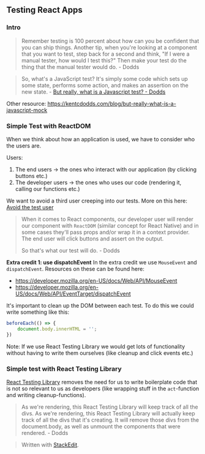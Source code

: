 
## Testing React Apps

### Intro
> Remember testing is 100 percent about how can you be confident that you can ship things. Another tip, when you're looking at a component that you want to test, step back for a second and think, "If I were a manual tester, how would I test this?" Then make your test do the thing that the manual tester would do. - Dodds

> So, what's a JavaScript test? It's simply some code which sets up some state, performs some action, and makes an assertion on the new state. - [But really, what is a Javascript test? - Dodds](https://kentcdodds.com/blog/but-really-what-is-a-javascript-test)

Other resource: https://kentcdodds.com/blog/but-really-what-is-a-javascript-mock

### Simple Test with ReactDOM

When we think about how an application is used, we have to consider who the users are.

Users:
1. The end users -> the ones who interact with our application (by clicking buttons etc.)
2. The developer users -> the ones who uses our code (rendering it, calling our functions etc.)

We want to avoid a third user creeping into our tests. More on this here: [Avoid the test user](https://kentcdodds.com/blog/avoid-the-test-user)

> When it comes to React components, our developer user will render our component with `ReactDOM` (similar concept for React Native) and in some cases they'll pass props and/or wrap it in a context provider. The end user will click buttons and assert on the output. 
> 
>So that's what our test will do. - Dodds


**Extra credit 1: use dispatchEvent**
In the extra credit we use `MouseEvent` and `dispatchEvent`. Resources on these can be found here:
* https://developer.mozilla.org/en-US/docs/Web/API/MouseEvent
* https://developer.mozilla.org/en-US/docs/Web/API/EventTarget/dispatchEvent

It's important to clean up the DOM between each test. To do this we could write something like this:

```js
beforeEach(() => {
	document.body.innerHTML = '';
})
```

Note: If we use React Testing Library we would get lots of functionality without having to write them ourselves (like cleanup and click events etc.)

### Simple test with React Testing Library

[React Testing Library](https://testing-library.com/react) removes the need for us to write boilerplate code that is not so relevant to us as developers (like wrapping stuff in the `act`-function and  writing cleanup-functions).

> As we're rendering, this React Testing Library will keep track of all the divs. As we're rendering, this React Testing Library will actually keep track of all the divs that it's creating. It will remove those divs from the document.body, as well as unmount the components that were rendered. - Dodds



> Written with [StackEdit](https://stackedit.io/).
<!--stackedit_data:
eyJoaXN0b3J5IjpbMzg2MDUxMDk1LDE4NzcwNTY0MzYsMTQ1MT
I2ODIwNyw2MzQ4OTU2ODQsLTMxNzI4MTk0OSwxNDU2MDgxNjE1
LDI5NzgxODA0MCwtMTk5NTQxNjA0NywxNTIxMTkyODYxXX0=
-->